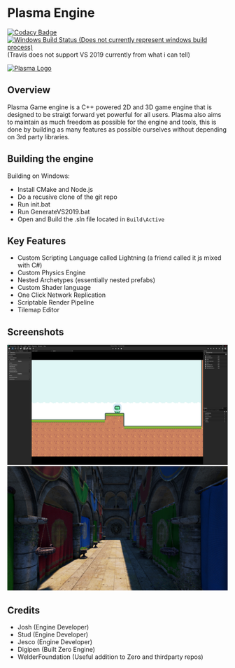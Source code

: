 # Plasma Engine
[![Codacy Badge](https://app.codacy.com/project/badge/Grade/80c719056cfe489692ce358756143673)](https://www.codacy.com/gh/PlasmaEngine/PlasmaEngine/dashboard?utm_source=github.com&amp;utm_medium=referral&amp;utm_content=PlasmaEngine/PlasmaEngine&amp;utm_campaign=Badge_Grade)
[![Windows Build Status (Does not currently represent windows build process)](https://travis-ci.org/PlasmaEngine/PlasmaEngine.svg?branch=master)](https://travis-ci.org/PlasmaEngine/PlasmaEngine) (Travis does not support VS 2019 currently from what i can tell)

[![Plasma Logo](https://raw.githubusercontent.com/PlasmaEngine/PlasmaEngine/master/GithubMedia/LargeLogo.png)](https://plasmagameengine.com/)

## Overview
Plasma Game engine is a C++ powered 2D and 3D game engine that is designed to be straigt forward yet powerful for all users. Plasma also aims to maintain as much freedom as possible for the engine and tools, this is done by building as many features as possible ourselves without depending on 3rd party libraries.

## Building the engine
Building on Windows:
- Install CMake and Node.js
- Do a recusive clone of the git repo
- Run init.bat
- Run GenerateVS2019.bat
- Open and Build the .sln file located in `Build\Active`

## Key Features

- Custom Scripting Language called Lightning (a friend called it js mixed with C#)
- Custom Physics Engine
- Nested Archetypes (essentially nested prefabs)
- Custom Shader language
- One Click Network Replication
- Scriptable Render Pipeline
- Tilemap Editor

## Screenshots
![Image of Plasma Engine 3D](https://raw.githubusercontent.com/PlasmaEngine/PlasmaEngine/master/GithubMedia/PlasmaEngine1.PNG)
![Image of Plasma Engine 2D](https://raw.githubusercontent.com/PlasmaEngine/PlasmaEngine/master/GithubMedia/PlasmaEngine2.PNG)

## Credits
- Josh (Engine Developer)
- Stud (Engine Developer)
- Jesco (Engine Developer)
- Digipen (Built Zero Engine)
- WelderFoundation (Useful addition to Zero and thirdparty repos)
